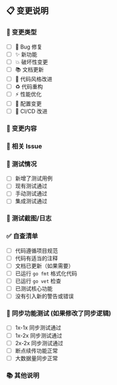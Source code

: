 ## 📋 变更说明

### 🎯 变更类型

- [ ] 🐛 Bug 修复
- [ ] ✨ 新功能
- [ ] 💥 破坏性变更
- [ ] 📚 文档更新
- [ ] 🎨 代码风格改进
- [ ] ♻️ 代码重构
- [ ] ⚡ 性能优化
- [ ] 🔧 配置变更
- [ ] 🚀 CI/CD 改进

### 📝 变更内容

<!-- 详细描述你的变更内容 -->

### 🔗 相关 Issue

<!-- 如果相关，请关联 issue: Closes #123 -->

### 🧪 测试情况

- [ ] 新增了测试用例
- [ ] 现有测试通过
- [ ] 手动测试通过
- [ ] 集成测试通过

### 📸 测试截图/日志

<!-- 如果适用，请添加测试结果截图或日志 -->

### ✅ 自查清单

- [ ] 代码遵循项目规范
- [ ] 代码有适当的注释
- [ ] 文档已更新（如果需要）
- [ ] 已运行 `go fmt` 格式化代码
- [ ] 已运行 `go vet` 检查
- [ ] 已测试核心功能
- [ ] 没有引入新的警告或错误

### 🔄 同步功能测试 (如果修改了同步逻辑)

- [ ] 1x-1x 同步测试通过
- [ ] 1x-2x 同步测试通过
- [ ] 2x-2x 同步测试通过
- [ ] 断点续传功能正常
- [ ] 大数据量同步正常

### 📚 其他说明

<!-- 任何其他需要说明的内容 -->
